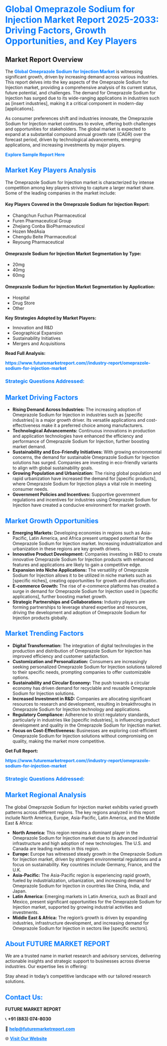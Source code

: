 <h1 style="color: #007BFF;">Global Omeprazole Sodium for Injection Market Report 2025-2033: Driving Factors, Growth Opportunities, and Key Players</h1>

<section id="overview">
<h2>Market Report Overview</h2>
<p>The <a href="https://www.futuremarketreport.com//industry-report/omeprazole-sodium-for-injection-market" style="color: #007BFF; text-decoration: none;"><strong>Global Omeprazole Sodium for Injection Market</strong></a> is witnessing significant growth, driven by increasing demand across various industries. This report delves into the key aspects of the Omeprazole Sodium for Injection market, providing a comprehensive analysis of its current status, future potential, and challenges. The demand for Omeprazole Sodium for Injection has surged due to its wide-ranging applications in industries such as [insert industries], making it a critical component in modern-day [applications].</p>
<p>As consumer preferences shift and industries innovate, the Omeprazole Sodium for Injection market continues to evolve, offering both challenges and opportunities for stakeholders. The global market is expected to expand at a substantial compound annual growth rate (CAGR) over the forecast period, driven by technological advancements, emerging applications, and increasing investments by major players.</p>
</section>

<section id="overview">
<p><a href="https://www.futuremarketreport.com//request-sample/reportId=77725" style="color: #007BFF; text-decoration: none;"><strong>Explore Sample Report Here</strong></a></p>
</section>

<section id="key-players">
<h2 style="color: #007BFF;">Market Key Players Analysis</h2>
<p>The Omeprazole Sodium for Injection market is characterized by intense competition among key players striving to capture a larger market share. Some of the leading companies in the market include:</p>
<h4>Key Players Covered in the Omeprazole Sodium for Injection Report:</h4>
<ul><li>Changchun Fuchun Pharmaceutical</li><li>Furen Pharmaceutical Group</li><li>Zhejiang Conba BioPharmaceuticsl</li><li>Hozen MedAsia</li><li>Chengdu Beite Pharmaceutical</li><li>Reyoung Pharmaceutical</li></ul>
<h4>Omeprazole Sodium for Injection Market Segmentation by Type:</h4>
<ul><li>20mg</li><li>40mg</li><li>60mg</li></ul>

<h4>Omeprazole Sodium for Injection Market Segmentation by Application:</h4>
<ul><li>Hospital</li><li>Drug Store</li><li>Other</li></ul>
<p><strong>Key Strategies Adopted by Market Players:</strong></p>
<ul>
<li>Innovation and R&D</li>
<li>Geographical Expansion</li>
<li>Sustainability Initiatives</li>
<li>Mergers and Acquisitions</li>
</ul>
</section>

<section>
<p><strong>Read Full Analysis: </strong></p><a href="https://www.futuremarketreport.com//industry-report/omeprazole-sodium-for-injection-market" style="color: #007BFF; text-decoration: none;"><strong>https://www.futuremarketreport.com//industry-report/omeprazole-sodium-for-injection-market</strong></a>
<h3 style="color: #007BFF;">Strategic Questions Addressed:</h3>
</section>

<section id="driving-factors">
<h2 style="color: #007BFF;">Market Driving Factors</h2>
<ul>
<li><strong>Rising Demand Across Industries:</strong> The increasing adoption of Omeprazole Sodium for Injection in industries such as [specific industries] is a major growth driver. Its versatile applications and cost-effectiveness make it a preferred choice among manufacturers.</li>
<li><strong>Technological Advancements:</strong> Continuous innovations in production and application technologies have enhanced the efficiency and performance of Omeprazole Sodium for Injection, further boosting market demand.</li>
<li><strong>Sustainability and Eco-Friendly Initiatives:</strong> With growing environmental concerns, the demand for sustainable Omeprazole Sodium for Injection solutions has surged. Companies are investing in eco-friendly variants to align with global sustainability goals.</li>
<li><strong>Growing Population and Urbanization:</strong> The rising global population and rapid urbanization have increased the demand for [specific products], where Omeprazole Sodium for Injection plays a vital role in meeting consumer needs.</li>
<li><strong>Government Policies and Incentives:</strong> Supportive government regulations and incentives for industries using Omeprazole Sodium for Injection have created a conducive environment for market growth.</li>
</ul>
</section>

<section id="growth-opportunities">
<h2 style="color: #007BFF;">Market Growth Opportunities</h2>
<ul>
<li><strong>Emerging Markets:</strong> Developing economies in regions such as Asia-Pacific, Latin America, and Africa present untapped potential for the Omeprazole Sodium for Injection market. Increasing industrialization and urbanization in these regions are key growth drivers.</li>
<li><strong>Innovative Product Development:</strong> Companies investing in R&D to create innovative Omeprazole Sodium for Injection products with enhanced features and applications are likely to gain a competitive edge.</li>
<li><strong>Expansion into Niche Applications:</strong> The versatility of Omeprazole Sodium for Injection allows it to be utilized in niche markets such as [specific niches], creating opportunities for growth and diversification.</li>
<li><strong>E-commerce Growth:</strong> The rise of e-commerce platforms has created a surge in demand for Omeprazole Sodium for Injection used in [specific applications], further boosting market growth.</li>
<li><strong>Strategic Partnerships and Collaborations:</strong> Industry players are forming partnerships to leverage shared expertise and resources, driving the development and adoption of Omeprazole Sodium for Injection products globally.</li>
</ul>
</section>

<section id="trending-factors">
<h2 style="color: #007BFF;">Market Trending Factors</h2>
<ul>
<li><strong>Digital Transformation:</strong> The integration of digital technologies in the production and distribution of Omeprazole Sodium for Injection has improved efficiency and customer satisfaction.</li>
<li><strong>Customization and Personalization:</strong> Consumers are increasingly seeking personalized Omeprazole Sodium for Injection solutions tailored to their specific needs, prompting companies to offer customizable options.</li>
<li><strong>Sustainability and Circular Economy:</strong> The push towards a circular economy has driven demand for recyclable and reusable Omeprazole Sodium for Injection solutions.</li>
<li><strong>Increased Investment in R&D:</strong> Companies are allocating significant resources to research and development, resulting in breakthroughs in Omeprazole Sodium for Injection technology and applications.</li>
<li><strong>Regulatory Compliance:</strong> Adherence to strict regulatory standards, particularly in industries like [specific industries], is influencing product development and quality in the Omeprazole Sodium for Injection market.</li>
<li><strong>Focus on Cost-Effectiveness:</strong> Businesses are exploring cost-efficient Omeprazole Sodium for Injection solutions without compromising on quality, making the market more competitive.</li>
</ul>
</section>

<section>
<p><strong>Get Full Report: </strong></p><a href="https://www.futuremarketreport.com//industry-report/omeprazole-sodium-for-injection-market" style="color: #007BFF; text-decoration: none;"><strong>https://www.futuremarketreport.com//industry-report/omeprazole-sodium-for-injection-market</strong></a>
<h3 style="color: #007BFF;">Strategic Questions Addressed:</h3>
</section>


<section id="regional-analysis">
<h2 style="color: #007BFF;">Market Regional Analysis</h2>
<p>The global Omeprazole Sodium for Injection market exhibits varied growth patterns across different regions. The key regions analyzed in this report include North America, Europe, Asia-Pacific, Latin America, and the Middle East & Africa:</p>
<ul>
<li><strong>North America:</strong> This region remains a dominant player in the Omeprazole Sodium for Injection market due to its advanced industrial infrastructure and high adoption of new technologies. The U.S. and Canada are leading markets in this region.</li>
<li><strong>Europe:</strong> Europe has witnessed steady growth in the Omeprazole Sodium for Injection market, driven by stringent environmental regulations and a focus on sustainability. Key countries include Germany, France, and the U.K.</li>
<li><strong>Asia-Pacific:</strong> The Asia-Pacific region is experiencing rapid growth, fueled by industrialization, urbanization, and increasing demand for Omeprazole Sodium for Injection in countries like China, India, and Japan.</li>
<li><strong>Latin America:</strong> Emerging markets in Latin America, such as Brazil and Mexico, present significant opportunities for the Omeprazole Sodium for Injection market, supported by growing industrial activities and investments.</li>
<li><strong>Middle East & Africa:</strong> The region’s growth is driven by expanding industries, infrastructure development, and increasing demand for Omeprazole Sodium for Injection in sectors like [specific sectors].</li>
</ul>
</section>

<footer>
<h2 style="color: #007BFF;">About FUTURE MARKET REPORT</h2>
<p>We are a trusted name in market research and advisory services, delivering actionable insights and strategic support to businesses across diverse industries. Our expertise lies in offering:</p>

<p>Stay ahead in today’s competitive landscape with our tailored research solutions.</p>

<h2 style="color: #007BFF;">Contact Us:</h2>
<p><strong>FUTURE MARKET REPORT</strong></p>
<p>📞 <strong>+91 (883) 074-8030</strong></p>
<p>📧 <strong><a href="mailto:help@futuremarketreport.com" style="color: #007BFF;">help@futuremarketreport.com</a></strong></p>
<p>🌐 <strong><a href="https://www.futuremarketreport.com/" style="color: #007BFF;">Visit Our Website</a></strong></p>
</footer>